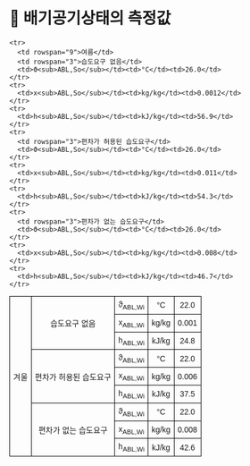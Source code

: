 # 🔹 배기공기상태의 측정값

<!DOCTYPE html>
<html lang="ko">
<head>
  <meta charset="UTF-8">
  <title>ABL 조건별 상태점</title>
  <style>
    table {
      border-collapse: collapse;
      width: 70%;
      font-family: "Malgun Gothic", sans-serif;
      font-size: 14px;
      text-align: center;
    }
    th, td {
      border: 1px solid black;
      padding: 6px;
    }
    td.left {
      text-align: left;
    }
  </style>
</head>
<body>
  <table>
    <tr>
      <td rowspan="9">겨울</td>
      <td rowspan="3">습도요구 없음</td>
      <td>ϑ<sub>ABL,Wi</sub></td><td>°C</td><td>22.0</td>
    </tr>
    <tr>
      <td>x<sub>ABL,Wi</sub></td><td>kg/kg</td><td>0.001</td>
    </tr>
    <tr>
      <td>h<sub>ABL,Wi</sub></td><td>kJ/kg</td><td>24.8</td>
    </tr>
    <tr>
      <td rowspan="3">편차가 허용된 습도요구</td>
      <td>ϑ<sub>ABL,Wi</sub></td><td>°C</td><td>22.0</td>
    </tr>
    <tr>
      <td>x<sub>ABL,Wi</sub></td><td>kg/kg</td><td>0.006</td>
    </tr>
    <tr>
      <td>h<sub>ABL,Wi</sub></td><td>kJ/kg</td><td>37.5</td>
    </tr>
    <tr>
      <td rowspan="3">편차가 없는 습도요구</td>
      <td>ϑ<sub>ABL,Wi</sub></td><td>°C</td><td>22.0</td>
    </tr>
    <tr>
      <td>x<sub>ABL,Wi</sub></td><td>kg/kg</td><td>0.008</td>
    </tr>
    <tr>
      <td>h<sub>ABL,Wi</sub></td><td>kJ/kg</td><td>42.6</td>
    </tr>

    <tr>
      <td rowspan="9">여름</td>
      <td rowspan="3">습도요구 없음</td>
      <td>ϑ<sub>ABL,So</sub></td><td>°C</td><td>26.0</td>
    </tr>
    <tr>
      <td>x<sub>ABL,So</sub></td><td>kg/kg</td><td>0.0012</td>
    </tr>
    <tr>
      <td>h<sub>ABL,So</sub></td><td>kJ/kg</td><td>56.9</td>
    </tr>
    <tr>
      <td rowspan="3">편차가 허용된 습도요구</td>
      <td>ϑ<sub>ABL,So</sub></td><td>°C</td><td>26.0</td>
    </tr>
    <tr>
      <td>x<sub>ABL,So</sub></td><td>kg/kg</td><td>0.011</td>
    </tr>
    <tr>
      <td>h<sub>ABL,So</sub></td><td>kJ/kg</td><td>54.3</td>
    </tr>
    <tr>
      <td rowspan="3">편차가 없는 습도요구</td>
      <td>ϑ<sub>ABL,So</sub></td><td>°C</td><td>26.0</td>
    </tr>
    <tr>
      <td>x<sub>ABL,So</sub></td><td>kg/kg</td><td>0.008</td>
    </tr>
    <tr>
      <td>h<sub>ABL,So</sub></td><td>kJ/kg</td><td>46.7</td>
    </tr>
  </table>
</body>
</html>
